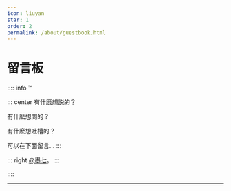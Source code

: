 ```yaml
---
icon: liuyan
star: 1
order: 2
permalink: /about/guestbook.html
---
```


# 留言板

:::: info ™

::: center
有什麽想説的？

有什麽想問的？

有什麽想吐槽的？

可以在下面留言...
:::

::: right
[@墨七](https://mo7.cc)。
:::

::::

---
